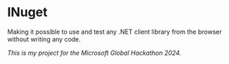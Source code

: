 # INuget
Making it possible to use and test any .NET client library from the browser without writing any code.

*This is my project for the Microsoft Global Hackathon 2024.*

